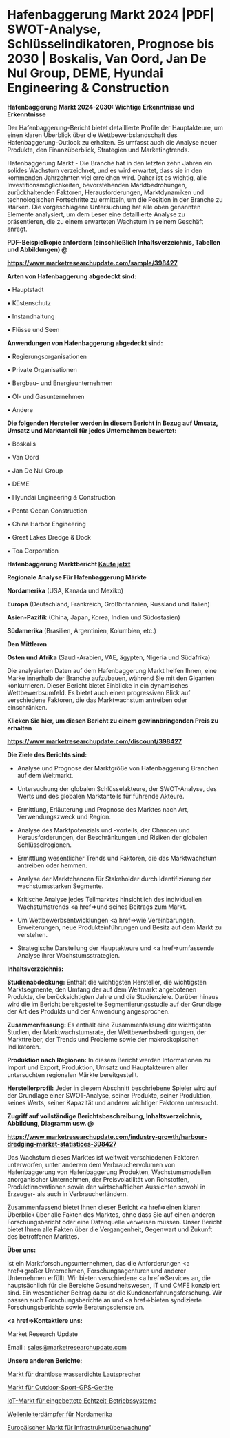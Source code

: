 # Hafenbaggerung Markt 2024 |PDF| SWOT-Analyse, Schlüsselindikatoren, Prognose bis 2030 | Boskalis, Van Oord, Jan De Nul Group, DEME, Hyundai Engineering & Construction

<strong>Hafenbaggerung Markt 2024-2030: Wichtige Erkenntnisse und Erkenntnisse</strong>

Der Hafenbaggerung-Bericht bietet detaillierte Profile der Hauptakteure, um einen klaren Überblick über die Wettbewerbslandschaft des Hafenbaggerung-Outlook zu erhalten. Es umfasst auch die Analyse neuer Produkte, den Finanzüberblick, Strategien und Marketingtrends.

Hafenbaggerung Markt - Die Branche hat in den letzten zehn Jahren ein solides Wachstum verzeichnet, und es wird erwartet, dass sie in den kommenden Jahrzehnten viel erreichen wird. Daher ist es wichtig, alle Investitionsmöglichkeiten, bevorstehenden Marktbedrohungen, zurückhaltenden Faktoren, Herausforderungen, Marktdynamiken und technologischen Fortschritte zu ermitteln, um die Position in der Branche zu stärken. Die vorgeschlagene Untersuchung hat alle oben genannten Elemente analysiert, um dem Leser eine detaillierte Analyse zu präsentieren, die zu einem erwarteten Wachstum in seinem Geschäft anregt.



<strong><b>PDF-Beispielkopie anfordern (einschließlich Inhaltsverzeichnis, Tabellen und Abbildungen) @ </b></strong>

<strong><a href=https://www.marketresearchupdate.com/sample/398427>

<strong>https://www.marketresearchupdate.com/sample/398427</u></a></strong></strong>



<strong>Arten von Hafenbaggerung abgedeckt sind:</strong>

• Hauptstadt

• Küstenschutz

• Instandhaltung

• Flüsse und Seen



<strong>Anwendungen von Hafenbaggerung abgedeckt sind:</strong>

• Regierungsorganisationen

• Private Organisationen

• Bergbau- und Energieunternehmen

• Öl- und Gasunternehmen

• Andere



<strong>Die folgenden Hersteller werden in diesem Bericht in Bezug auf Umsatz, Umsatz und Marktanteil für jedes Unternehmen bewertet:</strong>

• Boskalis

• Van Oord

• Jan De Nul Group

• DEME

• Hyundai Engineering & Construction

• Penta Ocean Construction

• China Harbor Engineering

• Great Lakes Dredge & Dock

• Toa Corporation



<strong>Hafenbaggerung Marktbericht <a href=https://www.marketresearchupdate.com/buynow/398427>Kaufe jetzt</a></strong>



<strong>Regionale Analyse Für Hafenbaggerung Märkte</strong>



<strong>Nordamerika</strong> (USA, Kanada und Mexiko)



<strong>Europa</strong> (Deutschland, Frankreich, Großbritannien, Russland und Italien)



<strong>Asien-Pazifik</strong> (China, Japan, Korea, Indien und Südostasien)



<strong>Südamerika</strong> (Brasilien, Argentinien, Kolumbien, etc.)



<strong>Den Mittleren</strong> 

<strong>Osten und Afrika</strong> (Saudi-Arabien, VAE, ägypten, Nigeria und Südafrika)

Die analysierten Daten auf dem Hafenbaggerung Markt helfen Ihnen, eine Marke innerhalb der Branche aufzubauen, während Sie mit den Giganten konkurrieren. Dieser Bericht bietet Einblicke in ein dynamisches Wettbewerbsumfeld. Es bietet auch einen progressiven Blick auf verschiedene Faktoren, die das Marktwachstum antreiben oder einschränken.



<strong>Klicken Sie hier, um diesen Bericht zu einem gewinnbringenden Preis zu erhalten
</strong>

<strong><a href=https://www.marketresearchupdate.com/discount/398427>https://www.marketresearchupdate.com/discount/398427</b></u></strong></a>



<strong>Die Ziele des Berichts sind:</strong>

- Analyse und Prognose der Marktgröße von Hafenbaggerung Branchen auf dem Weltmarkt.

- Untersuchung der globalen Schlüsselakteure, der SWOT-Analyse, des Werts und des globalen Marktanteils für führende Akteure.

- Ermittlung, Erläuterung und Prognose des Marktes nach Art, Verwendungszweck und Region.

- Analyse des Marktpotenzials und -vorteils, der Chancen und Herausforderungen, der Beschränkungen und Risiken der globalen Schlüsselregionen.

- Ermittlung wesentlicher Trends und Faktoren, die das Marktwachstum antreiben oder hemmen.

- Analyse der Marktchancen für Stakeholder durch Identifizierung der wachstumsstarken Segmente.

- Kritische Analyse jedes Teilmarktes hinsichtlich des individuellen Wachstumstrends <a href=>und</a> seines Beitrags zum Markt.

- Um Wettbewerbsentwicklungen <a href=>wie</a> Vereinbarungen, Erweiterungen, neue Produkteinführungen und Besitz auf dem Markt zu verstehen.

- Strategische Darstellung der Hauptakteure und <a href=>umfas</a>sende Analyse ihrer Wachstumsstrategien.



<strong>Inhaltsverzeichnis:</strong>



<strong>Studienabdeckung:</strong> Enthält die wichtigsten Hersteller, die wichtigsten Marktsegmente, den Umfang der auf dem Weltmarkt angebotenen Produkte, die berücksichtigten Jahre und die Studienziele. Darüber hinaus wird die im Bericht bereitgestellte Segmentierungsstudie auf der Grundlage der Art des Produkts und der Anwendung angesprochen.



<strong>Zusammenfassung:</strong> Es enthält eine Zusammenfassung der wichtigsten Studien, der Marktwachstumsrate, der Wettbewerbsbedingungen, der Markttreiber, der Trends und Probleme sowie der makroskopischen Indikatoren.



<strong>Produktion nach Regionen:</strong> In diesem Bericht werden Informationen zu Import und Export, Produktion, Umsatz und Hauptakteuren aller untersuchten regionalen Märkte bereitgestellt.



<strong>Herstellerprofil:</strong> Jeder in diesem Abschnitt beschriebene Spieler wird auf der Grundlage einer SWOT-Analyse, seiner Produkte, seiner Produktion, seines Werts, seiner Kapazität und anderer wichtiger Faktoren untersucht.



<strong><b>Zugriff auf vollständige Berichtsbeschreibung, Inhaltsverzeichnis, Abbildung, Diagramm usw. @ </b></strong>

<strong><a href=https://www.marketresearchupdate.com/industry-growth/harbour-dredging-market-statistices-398427>https://www.marketresearchupdate.com/industry-growth/harbour-dredging-market-statistices-398427</a></strong>

Das Wachstum dieses Marktes ist weltweit verschiedenen Faktoren unterworfen, unter anderem dem Verbrauchervolumen von Hafenbaggerung von Hafenbaggerung Produkten, Wachstumsmodellen anorganischer Unternehmen, der Preisvolatilität von Rohstoffen, Produktinnovationen sowie den wirtschaftlichen Aussichten sowohl in Erzeuger- als auch in Verbraucherländern.

Zusammenfassend bietet Ihnen dieser Bericht <a href=>einen</a> klaren Überblick über alle Fakten des Marktes, ohne dass Sie auf einen anderen Forschungsbericht oder eine Datenquelle verweisen müssen. Unser Bericht bietet Ihnen alle Fakten über die Vergangenheit, Gegenwart und Zukunft des betroffenen Marktes.



<strong>Über uns:</strong>

 ist ein Marktforschungsunternehmen, das die Anforderungen <a href=>großer</a> Unternehmen, Forschungsagenturen und anderer Unternehmen erfüllt. Wir bieten verschiedene <a href=>Services</a> an, die hauptsächlich für die Bereiche Gesundheitswesen, IT und CMFE konzipiert sind. Ein wesentlicher Beitrag dazu ist die Kundenerfahrungsforschung. Wir passen auch Forschungsberichte an und <a href=>bieten</a> syndizierte Forschungsberichte sowie Beratungsdienste an.



<strong><a href=>Kontaktiere uns:</a></strong>

Market Research Update

Email : sales@marketresearchupdate.com



<strong>Unsere anderen Berichte:</strong>

<a href=https://www.linkedin.com/pulse/wireless-waterproof-speaker-market-2023-what>Markt für drahtlose wasserdichte Lautsprecher</a>

<a href=https://www.linkedin.com/pulse/outdoor-sports-gps-device-market-outlooks-2023>Markt für Outdoor-Sport-GPS-Geräte</a>

<a href=https://www.linkedin.com/pulse/embedded-real-time-operating-systems-iot-market-size-share>IoT-Markt für eingebettete Echtzeit-Betriebssysteme</a>

<a href=https://www.linkedin.com/pulse/north-america-waveguide-attenuators>Wellenleiterdämpfer für Nordamerika</a>

<a href=https://www.linkedin.com/pulse/europe-infrastructure-monitoring-market-analysis-outlooks>Europäischer Markt für Infrastrukturüberwachung</a>"
